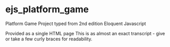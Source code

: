# ejs_platform_game
Platform Game Project typed from 2nd edition Eloquent Javascript

Provided as a single HTML page
This is as almost an exact transcript - give or take a few curly braces for readability.

